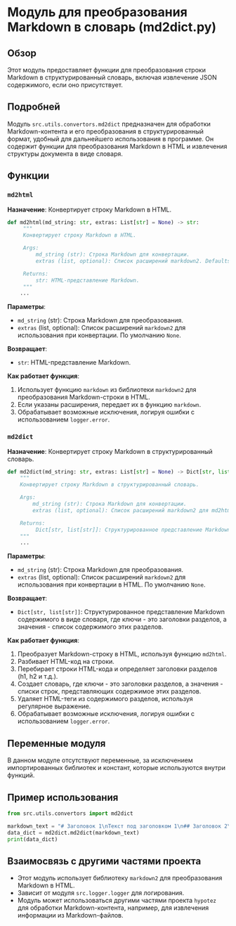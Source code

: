 # Модуль для преобразования Markdown в словарь (md2dict.py)

## Обзор

Этот модуль предоставляет функции для преобразования строки Markdown в структурированный словарь, включая извлечение JSON содержимого, если оно присутствует.

## Подробней

Модуль `src.utils.convertors.md2dict` предназначен для обработки Markdown-контента и его преобразования в структурированный формат, удобный для дальнейшего использования в программе. Он содержит функции для преобразования Markdown в HTML и извлечения структуры документа в виде словаря.

## Функции

### `md2html`

**Назначение**: Конвертирует строку Markdown в HTML.

```python
def md2html(md_string: str, extras: List[str] = None) -> str:
     """
     Конвертирует строку Markdown в HTML.

     Args:
         md_string (str): Строка Markdown для конвертации.
         extras (list, optional): Список расширений markdown2. Defaults to None.

     Returns:
         str: HTML-представление Markdown.
     """
    ...
```

**Параметры**:

-   `md_string` (str): Строка Markdown для преобразования.
-   `extras` (list, optional): Список расширений `markdown2` для использования при конвертации. По умолчанию `None`.

**Возвращает**:

-   `str`: HTML-представление Markdown.

**Как работает функция**:

1.  Использует функцию `markdown` из библиотеки `markdown2` для преобразования Markdown-строки в HTML.
2.  Если указаны расширения, передает их в функцию `markdown`.
3.  Обрабатывает возможные исключения, логируя ошибки с использованием `logger.error`.

### `md2dict`

**Назначение**: Конвертирует строку Markdown в структурированный словарь.

```python
def md2dict(md_string: str, extras: List[str] = None) -> Dict[str, list[str]]:
    """
    Конвертирует строку Markdown в структурированный словарь.

    Args:
        md_string (str): Строка Markdown для конвертации.
        extras (list, optional): Список расширений markdown2 для md2html. Defaults to None.

    Returns:
         Dict[str, list[str]]: Структурированное представление Markdown содержимого.
    """
    ...
```

**Параметры**:

-   `md_string` (str): Строка Markdown для преобразования.
-   `extras` (list, optional): Список расширений `markdown2` для использования при конвертации в HTML. По умолчанию `None`.

**Возвращает**:

-   `Dict[str, list[str]]`: Структурированное представление Markdown содержимого в виде словаря, где ключи - это заголовки разделов, а значения - список содержимого этих разделов.

**Как работает функция**:

1.  Преобразует Markdown-строку в HTML, используя функцию `md2html`.
2.  Разбивает HTML-код на строки.
3.  Перебирает строки HTML-кода и определяет заголовки разделов (h1, h2 и т.д.).
4.  Создает словарь, где ключи - это заголовки разделов, а значения - списки строк, представляющих содержимое этих разделов.
5.  Удаляет HTML-теги из содержимого разделов, используя регулярное выражение.
6.  Обрабатывает возможные исключения, логируя ошибки с использованием `logger.error`.

## Переменные модуля

В данном модуле отсутствуют переменные, за исключением импортированных библиотек и констант, которые используются внутри функций.

## Пример использования

```python
from src.utils.convertors import md2dict

markdown_text = "# Заголовок 1\nТекст под заголовком 1\n## Заголовок 2\nТекст под заголовком 2"
data_dict = md2dict.md2dict(markdown_text)
print(data_dict)
```

## Взаимосвязь с другими частями проекта

-   Этот модуль использует библиотеку `markdown2` для преобразования Markdown в HTML.
-   Зависит от модуля `src.logger.logger` для логирования.
-   Модуль может использоваться другими частями проекта `hypotez` для обработки Markdown-контента, например, для извлечения информации из Markdown-файлов.